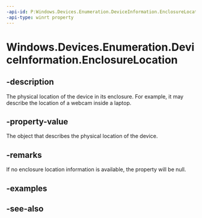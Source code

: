 ----api-id: P:Windows.Devices.Enumeration.DeviceInformation.EnclosureLocation
-api-type: winrt property
---<!-- Property syntaxpublic Windows.Devices.Enumeration.EnclosureLocation EnclosureLocation { get; }--># Windows.Devices.Enumeration.DeviceInformation.EnclosureLocation## -descriptionThe physical location of the device in its enclosure. For example, it may describe the location of a webcam inside a laptop.## -property-valueThe object that describes the physical location of the device.## -remarksIf no enclosure location information is available, the property will be null.## -examples## -see-also